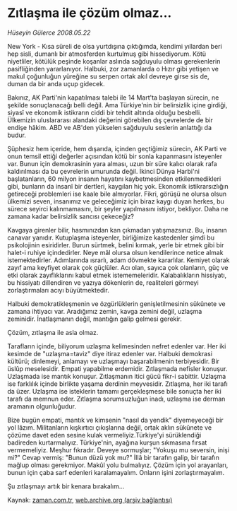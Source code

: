 # Zıtlaşma ile çözüm olmaz...

*Hüseyin Gülerce 2008.05.22*

<tr><td class="metin" colspan="2" style="padding-top: 20px; padding-left: 5px; padding-right: 10px;">New York - Kısa süreli de olsa yurtdışına çıktığımda, kendimi yıllardan beri hep sisli, dumanlı bir atmosferden kurtulmuş gibi hissediyorum. Kötü niyetliler, kötülük peşinde koşanlar aslında sağduyulu olması gerekenlerin pasifliğinden yararlanıyor. Halbuki, zor zamanlarda o Hızır gibi yetişen ve makul çoğunluğun yüreğine su serpen ortak akıl devreye girse sis de, duman da bir anda uçup gidecek.</td></tr><tr><td class="metin" colspan="2" style="padding-top: 20px; padding-left: 5px; padding-right: 10px;"><p>Bakınız, AK Parti'nin kapatılması talebi ile 14 Mart'ta başlayan sürecin, ne şekilde sonuçlanacağı belli değil. Ama Türkiye'nin bir belirsizlik içine girdiği, siyasî ve ekonomik istikrarın ciddi bir tehdit altında olduğu besbelli. Ülkemizin uluslararası alandaki değerini görebilen dış çevrelerde de bir endişe hâkim. ABD ve AB'den yükselen sağduyulu seslerin anlattığı da budur.
<p>Şüphesiz hem içeride, hem dışarıda, içinden geçtiğimiz sürecin, AK Parti ve onun temsil ettiği değerler açısından kötü bir sonla kapanmasını isteyenler var. Bunun için demokrasinin yara alması, uzun bir süre kalıcı olarak rafa kaldırılması da bu çevrelerin umurunda değil. İkinci Dünya Harbi'ni başlatanların, 60 milyon insanın hayatını kaybetmesinden etkilenmedikleri gibi, bunların da insanî bir dertleri, kaygıları hiç yok. Ekonomik istikrarsızlığın getireceği problemleri ise kaale bile almıyorlar. Fikri, görüşü ne olursa olsun ülkemizi seven, insanımız ve geleceğimiz için biraz kaygı duyan herkes, bu sürece seyirci kalınmamasını, bir şeyler yapılmasını istiyor, bekliyor. Daha ne zamana kadar belirsizlik sancısı çekeceğiz?
<p>Kavgaya girenler bilir, hasmınızdan kan çıkmadan yatışmazsınız. Bu, insanın canavar yanıdır. Kutuplaşma isteyenler, birliğimize kastedenler şimdi bu psikolojinin esiridirler. Burun sürtmek, belini kırmak, yerle bir etmek gibi bir halet-i ruhiye içindedirler. Neye mâl olursa olsun kendilerince netice almak istemektedirler. Adımlarında ısrarlı, adam dövmekte kararlılar. Kemiyet olarak zayıf ama keyfiyet olarak çok güçlüler. Acı olan, sayıca çok olanların, güç ve etki olarak zayıflıklarını kabul etmek istememeleridir. Kalabalıkların hissiyatı, bu hissiyatı dillendiren ve yazıya dökenlerin de, realiteleri görmeyi zorlaştırmaları acıyı büyütmektedir.
<p>Halbuki demokratikleşmenin ve özgürlüklerin genişletilmesinin sükûnete ve zamana ihtiyacı var. Aradığımız zemin, kavga zemini değil, uzlaşma zeminidir. İnatlaşmanın değil, mantığın galip gelmesi gerekir.
<p>Çözüm, zıtlaşma ile asla olmaz.
<p>Tarafların içinde, biliyorum uzlaşma kelimesinden nefret edenler var. Her iki kesimde de "uzlaşma=taviz" diye itiraz edenler var. Halbuki demokrasi kültürü; dinlemeyi, anlamayı ve uzlaşmayı başarabilmenin terbiyesidir. Bir üslûp meselesidir. Empati yapabilme erdemidir. Zıtlaşmada nefisler konuşur. Uzlaşmada ise mantık konuşur. Zıtlaşmanın itici gücü fikr-i sabittir. Uzlaşma ise farklılık içinde birlikte yaşama derdinin meyvesidir. Zıtlaşma, her iki tarafı da üzer. Uzlaşma ise isteklerin tamamı gerçekleşmese bile sonuçta her iki tarafı da memnun eder. Zıtlaşma sorumsuzluğun inadı, uzlaşma ise derman aramanın olgunluğudur. 
<p>Bize bugün empati, mantık ve kimsenin "nasıl da yendik" diyemeyeceği bir yol lâzım. Militanların kışkırtıcı çıkışlarına değil, ortak aklın sükûnete ve çözüme davet eden sesine kulak vermeliyiz.Türkiye'yi sürüklendiği badireden kurtarmalıyız. Türkiye'nin, ayağına kurşun sıkmasına fırsat vermemeliyiz. Meşhur fıkradır. Deveye sormuşlar; "Yokuşu mu seversin, inişi mi?" Cevap vermiş: "Bunun düzü yok mu?" İllâ bir tarafın galip, bir tarafın mağlup olması gerekmiyor. Makûl yolu bulmalıyız. Çözüm için yol arayanları, bunun için çaba sarf edenleri karalamayalım. Onların işini zorlaştırmayalım.
<p>Şu zıtlaşmayı artık bir kenara bırakalım...<br/></p></p></p></p></p></p></p></p></td></tr>

Kaynak: [zaman.com.tr](http://zaman.com.tr/yazar.do?yazino=692579), [web.archive.org (arşiv bağlantısı)](http://web.archive.org/web/20080601101429/http://zaman.com.tr:80/yazar.do?yazino=692579)

